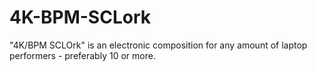 # 4K-BPM-SCLork

"4K/BPM SCLOrk" is an electronic composition for any amount of laptop performers - preferably 10 or more.
